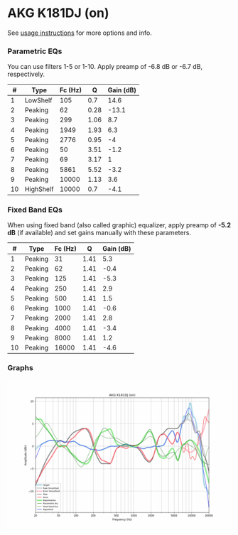 # AKG K181DJ (on)
See [usage instructions](https://github.com/jaakkopasanen/AutoEq#usage) for more options and info.

### Parametric EQs
You can use filters 1-5 or 1-10. Apply preamp of -6.8 dB or -6.7 dB, respectively.

|   # | Type      |   Fc (Hz) |    Q |   Gain (dB) |
|-----|-----------|-----------|------|-------------|
|   1 | LowShelf  |       105 | 0.7  |        14.6 |
|   2 | Peaking   |        62 | 0.28 |       -13.1 |
|   3 | Peaking   |       299 | 1.06 |         8.7 |
|   4 | Peaking   |      1949 | 1.93 |         6.3 |
|   5 | Peaking   |      2776 | 0.95 |        -4   |
|   6 | Peaking   |        50 | 3.51 |        -1.2 |
|   7 | Peaking   |        69 | 3.17 |         1   |
|   8 | Peaking   |      5861 | 5.52 |        -3.2 |
|   9 | Peaking   |     10000 | 1.13 |         3.6 |
|  10 | HighShelf |     10000 | 0.7  |        -4.1 |

### Fixed Band EQs
When using fixed band (also called graphic) equalizer, apply preamp of **-5.2 dB** (if available) and set gains manually with these parameters.

|   # | Type    |   Fc (Hz) |    Q |   Gain (dB) |
|-----|---------|-----------|------|-------------|
|   1 | Peaking |        31 | 1.41 |         5.3 |
|   2 | Peaking |        62 | 1.41 |        -0.4 |
|   3 | Peaking |       125 | 1.41 |        -5.3 |
|   4 | Peaking |       250 | 1.41 |         2.9 |
|   5 | Peaking |       500 | 1.41 |         1.5 |
|   6 | Peaking |      1000 | 1.41 |        -0.6 |
|   7 | Peaking |      2000 | 1.41 |         2.8 |
|   8 | Peaking |      4000 | 1.41 |        -3.4 |
|   9 | Peaking |      8000 | 1.41 |         1.2 |
|  10 | Peaking |     16000 | 1.41 |        -4.6 |

### Graphs
![](./AKG%20K181DJ%20(on).png)
